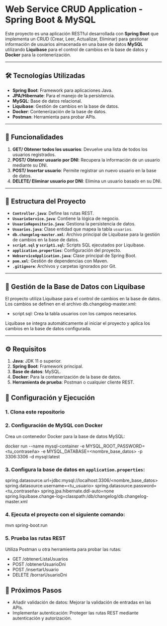 # Web Service CRUD Application - Spring Boot & MySQL

Este proyecto es una aplicación RESTful desarrollada con **Spring Boot** que implementa un CRUD (Crear, Leer, Actualizar, Eliminar) para gestionar información de usuarios almacenada en una base de datos **MySQL** utilizando **Liquibase** para el control de cambios en la base de datos y **Docker** para la contenerización.

---

## 🛠️ Tecnologías Utilizadas
- **Spring Boot**: Framework para aplicaciones Java.
- **JPA/Hibernate**: Para el manejo de la persistencia.
- **MySQL**: Base de datos relacional.
- **Liquibase**: Gestión de cambios en la base de datos.
- **Docker**: Contenerización de la base de datos.
- **Postman**: Herramienta para probar APIs.

---

## 🚀 Funcionalidades
1. **GET/ Obtener todos los usuarios**: Devuelve una lista de todos los usuarios registrados.
2. **POST/ Obtener usuario por DNI**: Recupera la información de un usuario mediante su DNI.
3. **POST/ Insertar usuario**: Permite registrar un nuevo usuario en la base de datos.
4. **DELETE/ Eliminar usuario por DNI**: Elimina un usuario basado en su DNI.

---

## 📂 Estructura del Proyecto
- **`Controller.java`**: Define las rutas REST.
- **`UsuarioService.java`**: Contiene la lógica de negocio.
- **`UsuarioRepositorio.java`**: Gestiona la persistencia de datos.
- **`Usuarios.java`**: Clase entidad que mapea la tabla `usuarios`.
- **`db.changelog-master.xml`**: Archivo principal de Liquibase para la gestión de cambios en la base de datos.
- **`script.sql` y `script1.sql`**: Scripts SQL ejecutados por Liquibase.
- **`application.properties`**: Configuración del proyecto.
- **`WebserviceApplication.java`**: Clase principal de Spring Boot.
- **`pom.xml`**: Gestión de dependencias con Maven.
- **`.gitignore`**: Archivos y carpetas ignorados por Git.

---

## 📝 Gestión de la Base de Datos con Liquibase
El proyecto utiliza Liquibase para el control de cambios en la base de datos. Los cambios se definen en el archivo db.changelog-master.xml:
- script.sql: Crea la tabla usuarios con los campos necesarios.

Liquibase se integra automáticamente al iniciar el proyecto y aplica los cambios en la base de datos configurada.

---

## ⚙️ Requisitos
1. **Java**: JDK 11 o superior.
2. **Spring Boot**: Framework principal.
3. **Base de datos**: MySQL.
4. **Docker**: Para la contenerización de la base de datos.
5. **Herramienta de prueba**: Postman o cualquier cliente REST.

## 🔧 Configuración y Ejecución

### 1. Clona este repositorio

### 2. Configuración de MySQL con Docker
Crea un contenedor Docker para la base de datos MySQL:

docker run --name mysql-container -e MYSQL_ROOT_PASSWORD=<tu_contraseña> -e MYSQL_DATABASE=<nombre_base_datos> -p 3306:3306 -d mysql:latest

### 3. Configura la base de datos en `application.properties`:

spring.datasource.url=jdbc:mysql://localhost:3306/<nombre_base_datos>
spring.datasource.username=<tu_usuario>
spring.datasource.password=<tu_contraseña>
spring.jpa.hibernate.ddl-auto=none
spring.liquibase.change-log=classpath:/db/changelog/db.changelog-master.xml


### 4. Ejecuta el proyecto con el siguiente comando:
mvn spring-boot:run

### 5. Prueba las rutas REST
Utiliza Postman u otra herramienta para probar las rutas:

- GET /obtenerListaUsuarios
- POST /obtenerUsuarioDni
- POST /insertarUsuario
- DELETE /borrarUsuarioDni

## 🌟 Próximos Pasos
- Añadir validación de datos: Mejorar la validación de entradas en las APIs.
- Implementar autenticación: Proteger las rutas REST mediante autenticación y autorización.
